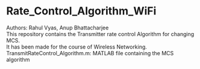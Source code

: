 # Rate_Control_Algorithm_WiFi

Authors: Rahul Vyas, Anup Bhattacharjee
 <br/>
This repository contains the Transmitter rate control Algorithm for changing MCS. <br/>
It has been made for the course of Wireless Networking. <br/>
TransmitRateControl_Algorithm.m: MATLAB file containing the MCS algorithm
